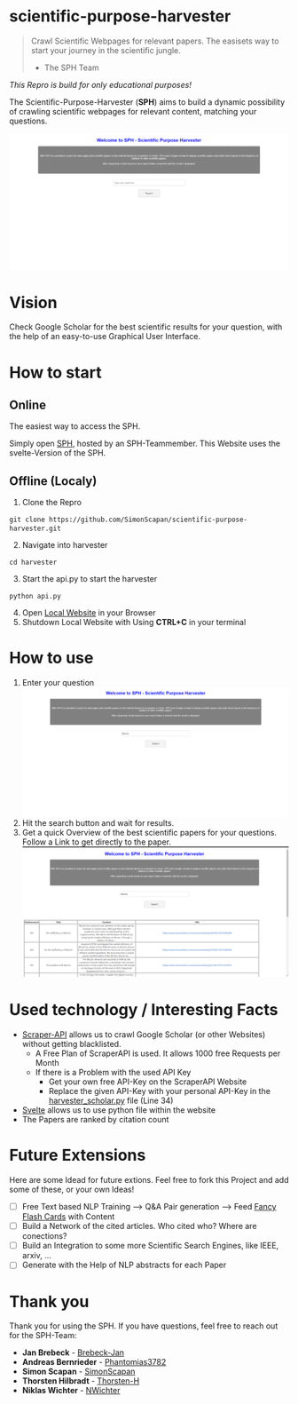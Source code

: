 # scientific-purpose-harvester

> Crawl Scientific Webpages for relevant papers. The easisets way to start your journey in the scientific jungle.
> - The SPH Team

*This Repro is build for only educational purposes!*

The Scientific-Purpose-Harvester (**SPH**) aims to build a dynamic possibility of crawling scientific webpages for relevant content, matching your questions.

![Landing-Page](/media/Landing-Page.png)

# Vision

Check Google Scholar for the best scientific results for your question, with the help of an easy-to-use Graphical User Interface.

# How to start

## Online

The easiest way to access the SPH.

Simply open [SPH](http://85.214.28.167:5001/), hosted by an SPH-Teammember.
This Website uses the svelte-Version of the SPH.

## Offline (Localy)

1. Clone the Repro
```console
git clone https://github.com/SimonScapan/scientific-purpose-harvester.git
```
2. Navigate into harvester
```console
cd harvester
```
3. Start the api.py to start the harvester
```console
python api.py
```
4. Open [Local Website](http://127.0.0.1:5000/) in your Browser
5. Shutdown Local Website with Using **CTRL+C** in your terminal

# How to use

1. Enter your question
![Question](/media/Question.png)
2. Hit the search button and wait for results.
3. Get a quick Overview of the best scientific papers for your questions. 
Follow a Link to get directly to the paper.
![Result](/media/Result.png)

# Used technology / Interesting Facts

* [Scraper-API](https://www.scraperapi.com/) allows us to crawl Google Scholar (or other Websites) without getting blacklisted.
  * A Free Plan of ScraperAPI is used. It allows 1000 free Requests per Month
  * If there is a Problem with the used API Key
    * Get your own free API-Key on the ScraperAPI Website
    * Replace the given API-Key with your personal API-Key in the [harvester_scholar.py](harvester/harvester_scholar.py) file (Line 34)
* [Svelte](https://svelte.dev/) allows us to use python file within the website
* The Papers are ranked by citation count

# Future Extensions

Here are some Idead for future extions. Feel free to fork this Project and add some of these, or your own Ideas!

- [ ] Free Text based NLP Training --> Q&A Pair generation --> Feed [Fancy Flash Cards](https://github.com/michael-spengler/ffc) with Content
- [ ] Build a Network of the cited articles. Who cited who? Where are conections?
- [ ] Build an Integration to some more Scientific Search Engines, like IEEE, arxiv, ...
- [ ] Generate with the Help of NLP abstracts for each Paper

# Thank you

Thank you for using the SPH.
If you have questions, feel free to reach out for the SPH-Team:

* **Jan Brebeck** - [Brebeck-Jan](https://github.com/Brebeck-Jan)
* **Andreas Bernrieder** - [Phantomias3782](https://github.com/Phantomias3782)
* **Simon Scapan** - [SimonScapan](https://github.com/SimonScapan)
* **Thorsten Hilbradt** - [Thorsten-H](https://github.com/Thorsten-H)
* **Niklas Wichter** - [NWichter](https://github.com/NWichter)

